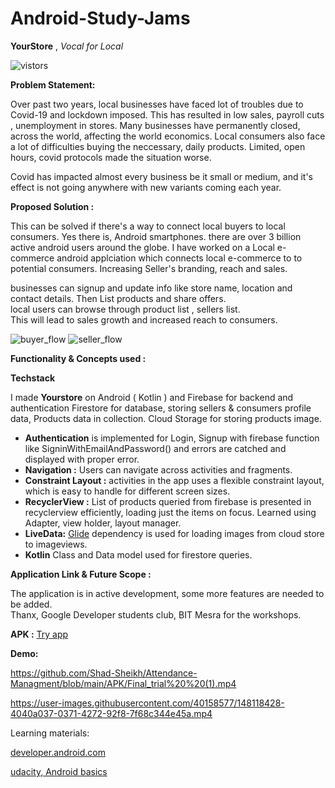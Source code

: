 # Android-Study-Jams

**YourStore**   ,  *Vocal for Local*


![vistors](https://visitor-badge.glitch.me/badge?page_id=yourstore) 

**Problem Statement:**

Over past two years, local businesses have faced lot of troubles due to Covid-19 and lockdown imposed. This has resulted in low sales, payroll cuts , unemployment in stores. 
Many businesses have permanently closed,  across the world, affecting the world economics. 
Local consumers also face a lot of difficulties buying the neccessary, daily products. Limited, open hours, covid protocols made the situation worse.


Covid has impacted almost every business be it small or medium, and it's effect is not going anywhere with new variants coming each year.

**Proposed Solution :**

This can be solved if there's a way to connect local buyers to local consumers. Yes there is, Android smartphones. there are over 3 billion active android users around the globe. I have worked on a Local e-commerce android applciation which connects local e-commerce to to potential consumers. Increasing Seller's branding, reach and sales. 

businesses can signup and  update info like store name, location and contact details. Then List products and share offers. 
<br>
local users can browse through product list , sellers list.  
This will lead to sales growth and increased reach to consumers. 

![buyer_flow](https://user-images.githubusercontent.com/40158577/148128716-ddc59abf-2833-4bdd-9201-a2d78ebba5d5.png)
![seller_flow](https://user-images.githubusercontent.com/40158577/148128731-723b0755-0c34-402e-b702-a48987c8d675.png)



**Functionality & Concepts used :**

**Techstack**

I made **Yourstore** on Android ( Kotlin ) and Firebase for backend and authentication Firestore for database, storing sellers & consumers profile data, Products data in collection. Cloud Storage for storing products image. 

 - **Authentication** is implemented for Login, Signup with firebase function like SigninWithEmailAndPassword() and errors are catched and displayed with proper error.
 - **Navigation :** Users can navigate across activities and fragments.
 -  **Constraint Layout :**  activities in the app uses a flexible constraint layout, which is easy to handle for different screen sizes.
 - **RecyclerView :** List of products queried from firebase is presented in recyclerview efficiently, loading  just the items on focus. Learned using Adapter, view holder, layout manager.
 - **LiveData:** [Glide](https://github.com/bumptech/glide) dependency is used for loading images from cloud store to imageviews.
 -  **Kotlin** Class and Data model used for firestore queries.




**Application Link & Future Scope :**

The application is in active development, some more features are needed to be added.  
Thanx, Google Developer students club, BIT Mesra for the workshops. 

**APK :**   [Try app](https://github.com/mayukhpankaj/Android-Study-Jams/tree/main/APK)

**Demo:**


https://github.com/Shad-Sheikh/Attendance-Managment/blob/main/APK/Final_trial%20%20(1).mp4


https://user-images.githubusercontent.com/40158577/148118428-4040a037-0371-4272-92f8-7f68c344e45a.mp4



Learning materials: 

[developer.android.com](https://developer.android.com/courses/android-basics-kotlin/course)

[udacity, Android basics](https://www.udacity.com/course/developing-android-apps-with-kotlin--ud9012)

